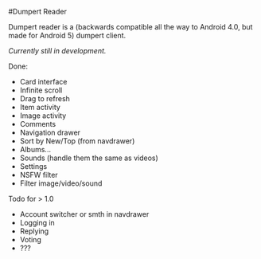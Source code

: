#Dumpert Reader

Dumpert reader is a (backwards compatible all the way to Android 4.0, but made for Android 5) dumpert client.

*Currently still in development.*

Done:
- Card interface
- Infinite scroll
- Drag to refresh
- Item activity
- Image activity
- Comments
- Navigation drawer
- Sort by New/Top (from navdrawer)
- Albums...
- Sounds (handle them the same as videos)
- Settings
- NSFW filter
- Filter image/video/sound

Todo for > 1.0
- Account switcher or smth in navdrawer
- Logging in
- Replying
- Voting
- ???